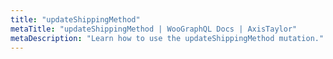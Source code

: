 ```yaml
---
title: "updateShippingMethod"
metaTitle: "updateShippingMethod | WooGraphQL Docs | AxisTaylor"
metaDescription: "Learn how to use the updateShippingMethod mutation."
---
```

